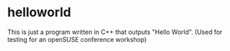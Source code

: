 # helloworld
This is just a program written in C++ that outputs "Hello World".  (Used for testing for an openSUSE conference workshop)

